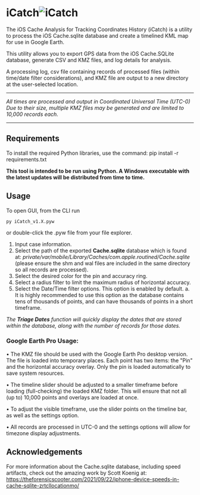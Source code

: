 
# iCatch![iCatch](https://github.com/user-attachments/assets/38d5845a-e9d0-4bf7-9ce2-7b924dbac34e)

The iOS Cache Analysis for Tracking Coordinates History (iCatch) is a utility to process the iOS Cache.sqlite database and create a timelined KML map for use in Google Earth.


This utility allows you to export GPS data from the iOS Cache.SQLite database, generate CSV and KMZ files, and log details for analysis.

A processing log, csv file containing records of processed files (within time/date filter considerations), and KMZ file are output to a new directory at the user-selected location.

    
************* 
*All times are processed and output in Coordinated Universal Time (UTC-0)*
*Due to their size, multiple KMZ files may be generated and are limited to 10,000 records each.*
*************
    


## Requirements

To install the required Python libraries, use the command: pip install -r requirements.txt

**This tool is intended to be run using Python. A Windows executable with the latest updates will be distributed from time to time.**

## Usage
To open GUI, from the CLI run 

    py iCatch_v1.X.pyw
or double-click the .pyw file from your file explorer.
1.	Input case information.
2.	Select the path of the exported **Cache.sqlite** database which is found at: *private/var/mobile/Library/Caches/com.apple.routined/Cache.sqlite* (please ensure the shm and wal files are included in the same directory so all records are processed).
3.	Select the desired color for the pin and accuracy ring.
4.	Select a radius filter to limit the maximum radius of horizontal accuracy.
5.	Select the Date/Time filter options. This option is enabled by default. 
a.	It is highly recommended to use this option as the database contains tens of thousands of points, and can have thousands of points in a short timeframe.

*The **Triage Dates** function will quickly display the dates that are stored within the database, along with the number of records for those dates.*

### Google Earth Pro Usage:
•	The KMZ file should be used with the Google Earth Pro desktop version. The file is loaded into temporary places. Each point has two items: the "Pin" and the horizontal accuracy overlay. Only the pin is loaded automatically to save system resources.

•	The timeline slider should be adjusted to a smaller timeframe before loading (full-checking) the loaded KMZ folder. This will ensure that not all (up to) 10,000 points and overlays are loaded at once.

•	To adjust the visible timeframe, use the slider points on the timeline bar, as well as the settings option.

•	All records are processed in UTC-0 and the settings options will allow for timezone display adjustments.

## Acknowledgements
For more information about the Cache.sqlite database, including speed artifacts, check out the amazing work by Scott Koenig at: https://theforensicscooter.com/2021/09/22/iphone-device-speeds-in-cache-sqlite-zrtcllocationmo/
